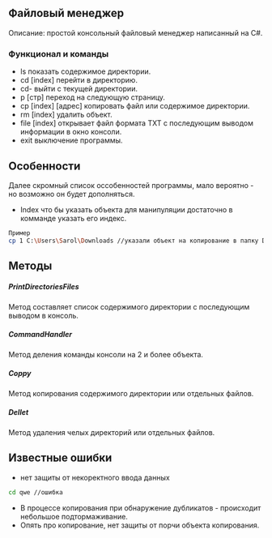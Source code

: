 
## Файловый менеджер



Описание: простой консольный файловый менеджер написанный на C#.


### Функционал и команды

- ls показать содержимое директории.
- cd [index] перейти в директорию.
- cd- выйти с текущей директории.
- p [стр] переход на следующую страницу.
- cp [index] [адрес] копировать файл или содержимое директории.
- rm [index] удалить объект.
- file [index] открывает файл формата TXT с последующим выводом информации в окно консоли.
- exit выключение программы.

## Особенности

Далее скромный список оссобенностей программы, мало вероятно - но возможно он будет дополняться.

- Index что бы указать объекта для манипуляции достаточно в комманде указать его индекс. 
```sh
Пример
cp 1 C:\Users\Sarol\Downloads //указали объект на копирование в папку Downloads
```



## Методы

##### PrintDirectoriesFiles
Метод составляет список содержимого директории с последующим выводом в консоль.



##### CommandHandler
Метод деления команды консоли на 2 и более объекта.


##### Coppy
Метод копирования содержимого директории или отдельных файлов.


##### Dellet
Метод удаления челых директорий или отдельных файлов.

## Известные ошибки
- нет защиты от некоректного ввода данных 
```sh
cd qwe //ошибка
```
- В процессе копирования при обнаружение дубликатов - происходит небольшое подтормаживание.
- Опять про копирование, нет защиты от порчи объекта копирования.